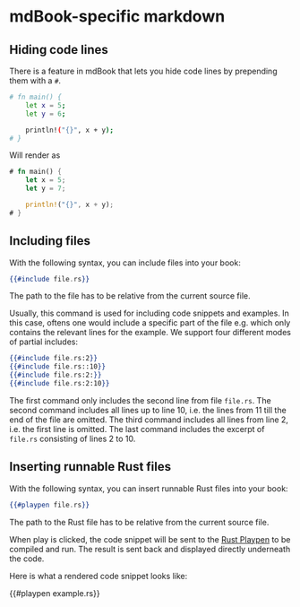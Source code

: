# mdBook-specific markdown

## Hiding code lines

There is a feature in mdBook that lets you hide code lines by prepending them with a `#`.

```bash
# fn main() {
    let x = 5;
    let y = 6;

    println!("{}", x + y);
# }
```

Will render as

```rust
# fn main() {
    let x = 5;
    let y = 7;

    println!("{}", x + y);
# }
```

## Including files

With the following syntax, you can include files into your book:

```hbs
{{#include file.rs}}
```

The path to the file has to be relative from the current source file.

Usually, this command is used for including code snippets and examples. In this case, oftens one would include a specific part of the file e.g. which only contains the relevant lines for the example. We support four different modes of partial includes:

```hbs
{{#include file.rs:2}}
{{#include file.rs::10}}
{{#include file.rs:2:}}
{{#include file.rs:2:10}}
```

The first command only includes the second line from file `file.rs`. The second command includes all lines up to line 10, i.e. the lines from 11 till the end of the file are omitted. The third command includes all lines from line 2, i.e. the first line is omitted. The last command includes the excerpt of `file.rs` consisting of lines 2 to 10.

## Inserting runnable Rust files

With the following syntax, you can insert runnable Rust files into your book:

```hbs
{{#playpen file.rs}}
```

The path to the Rust file has to be relative from the current source file.

When play is clicked, the code snippet will be sent to the [Rust Playpen] to be compiled and run. The result is sent back and displayed directly underneath the code.

Here is what a rendered code snippet looks like:

{{#playpen example.rs}}

[Rust Playpen]: https://play.rust-lang.org/
